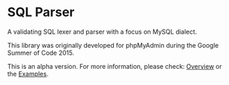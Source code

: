 # SQL Parser

A validating SQL lexer and parser with a focus on MySQL dialect.

This library was originally developed for phpMyAdmin during the Google Summer of Code 2015.

This is an alpha version. For more information, please check: [Overview](https://github.com/udan11/sql-parser/wiki/Overview) or the [Examples](https://github.com/udan11/sql-parser/wiki/Examples).